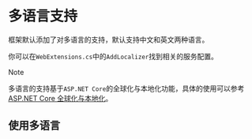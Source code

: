 # 多语言支持

框架默认添加了对多语言的支持，默认支持中文和英文两种语言。

你可以在`WebExtensions.cs`中的`AddLocalizer`找到相关的服务配置。

> [!NOTE]
> 多语言的支持基于`ASP.NET Core`的全球化与本地化功能，具体的使用可以参考[ASP.NET Core 全球化与本地化](https://docs.microsoft.com/zh-cn/aspnet/core/fundamentals/localization/?view=aspnetcore-10.0)。

## 使用多语言
